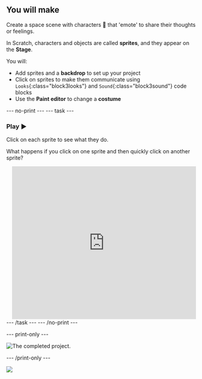 ## You will make

Create a space scene with characters 👾 that 'emote' to share their thoughts or feelings.

In Scratch, characters and objects are called **sprites**, and they appear on the **Stage**.

You will:

- Add sprites and a **backdrop** to set up your project
- Click on sprites to make them communicate using `Looks`{:class="block3looks"} and `Sound`{:class="block3sound"} code blocks
- Use the **Paint editor** to change a **costume**

\--- no-print ---
\--- task ---

### Play ▶️

<div style="display: flex; flex-wrap: wrap">
<div style="flex-basis: 175px; flex-grow: 1">  
Click on each sprite to see what they do. 

What happens if you click on one sprite and then quickly click on another sprite?

</div>
<div class="scratch-preview" style="margin-left: 15px;">
  <iframe allowtransparency="true" width="485" height="402" src="https://scratch.mit.edu/projects/embed/485673032/?autostart=false" frameborder="0"></iframe>
</div>
</div>
--- /task ---
--- /no-print ---

\--- print-only ---

![The completed project.](images/showcase_static.png)

\--- /print-only ---

![](https://code.org/api/hour/begin_raspi_space.png)

